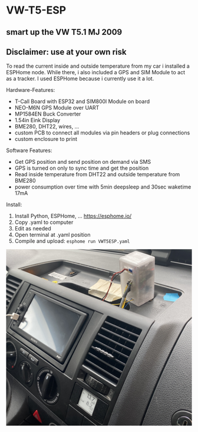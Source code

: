 # VW-T5-ESP
<h2> smart up the VW T5.1 MJ 2009</h2>
<h2> Disclaimer: use at your own risk</h2>

To read the current inside and outside temperature from my car i installed a ESPHome node. While there, i also included a GPS and SIM Module to act as a tracker. I used ESPHome because i currently use it a lot. 

Hardware-Features:
* T-Call Board with ESP32 and SIM800l Module on board
*	NEO-M6N GPS Module over UART
*	MP1584EN Buck Converter 
* 1.54in Eink Display
*	BME280, DHT22, wires, ...
* custom PCB to connect all modules via pin headers or plug connections
* custom enclosure to print

Software Features:
* Get GPS position and send position on demand via SMS
* GPS is turned on only to sync time and get the position
* Read inside temperature from DHT22 and outside temperature from BME280
* power consumption over time with 5min deepsleep and 30sec waketime 17mA

Install:
1. Install Python, ESPHome, ... https://esphome.io/ 
2. Copy .yaml to computer
3. Edit as needed
3. Open terminal at .yaml position
4. Compile and upload: ```esphome run VWT5ESP.yaml```

![finished product](https://github.com/meetfinger/VW-T5-ESP/blob/main/installation.JPG?raw=true)
